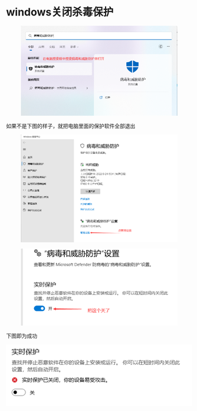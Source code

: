 # windows关闭杀毒保护

<figure><img src="../.gitbook/assets/JWJH.png" alt=""><figcaption></figcaption></figure>

如果不是下图的样子，就把电脑里面的保护软件全部退出

<figure><img src="../.gitbook/assets/UZFO.png" alt=""><figcaption></figcaption></figure>

<figure><img src="../.gitbook/assets/M7L3.png" alt=""><figcaption></figcaption></figure>

下图即为成功

![](../.gitbook/assets/IGHV.png)
